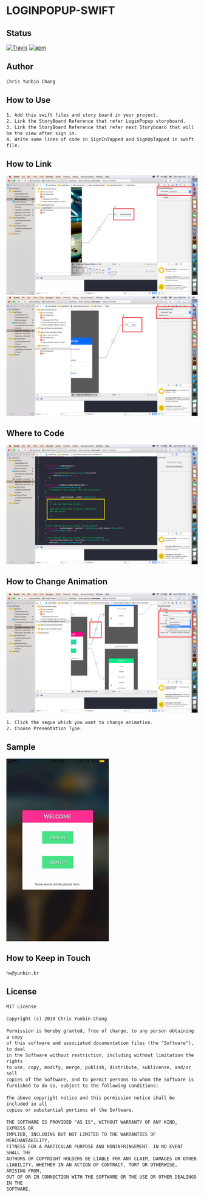 # LOGINPOPUP-SWIFT

## Status
[![Travis](https://img.shields.io/jenkins/s/https/jenkins.qa.ubuntu.com/view/Precise/view/All%20Precise/job/precise-desktop-amd64_default.svg)]() [![apm](https://img.shields.io/apm/l/vim-mode.svg)]()


## Author

	Chris Yunbin Chang  

## How to Use

	1. Add this swift files and story board in your project.  
	2. Link the StoryBoard Reference that refer LoginPopup storyboard.  
	3. Link the StoryBoard Reference that refer next Storyboard that will be the view after sign in.  
	4. Write some lines of code in SignInTapped and SignUpTapped in swift file.  

## How to Link
        
![HOW TO LINK](/img/openPopUp.png)   
![HOW TO LINK](/img/goAfterSignIn.png)  

## Where to Code
![SAMPLE IMAGE](/img/code.png)  

## How to Change Animation
![SAMPLE IMAGE](/img/changeSegueAnimation.png) 
	   
	1. Click the segue which you want to change animation.  
	2. Choose Presentation Type.  


## Sample
![SAMPLE IMAGE](/img/sample1.gif)  

## How to Keep in Touch

	hw@yunbin.kr

## License

	MIT License

	Copyright (c) 2018 Chris Yunbin Chang

	Permission is hereby granted, free of charge, to any person obtaining a copy
	of this software and associated documentation files (the "Software"), to deal
	in the Software without restriction, including without limitation the rights
	to use, copy, modify, merge, publish, distribute, sublicense, and/or sell
	copies of the Software, and to permit persons to whom the Software is
	furnished to do so, subject to the following conditions:

	The above copyright notice and this permission notice shall be included in all
	copies or substantial portions of the Software.

	THE SOFTWARE IS PROVIDED "AS IS", WITHOUT WARRANTY OF ANY KIND, EXPRESS OR
	IMPLIED, INCLUDING BUT NOT LIMITED TO THE WARRANTIES OF MERCHANTABILITY,
	FITNESS FOR A PARTICULAR PURPOSE AND NONINFRINGEMENT. IN NO EVENT SHALL THE
	AUTHORS OR COPYRIGHT HOLDERS BE LIABLE FOR ANY CLAIM, DAMAGES OR OTHER
	LIABILITY, WHETHER IN AN ACTION OF CONTRACT, TORT OR OTHERWISE, ARISING FROM,
	OUT OF OR IN CONNECTION WITH THE SOFTWARE OR THE USE OR OTHER DEALINGS IN THE
	SOFTWARE.
